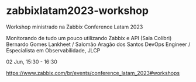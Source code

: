 # zabbixlatam2023-workshop

Workshop ministrado na Zabbix Conference Latam 2023

Monitorando de tudo um pouco utilizando Zabbix e API (Sala Colibri)
Bernardo Gomes Lankheet / Salomão Aragão dos Santos
DevOps Engineer / Especialista em Observabilidade, JLCP

02 Jun, 15:30 - 16:30

https://www.zabbix.com/br/events/conference_latam_2023#workshops
